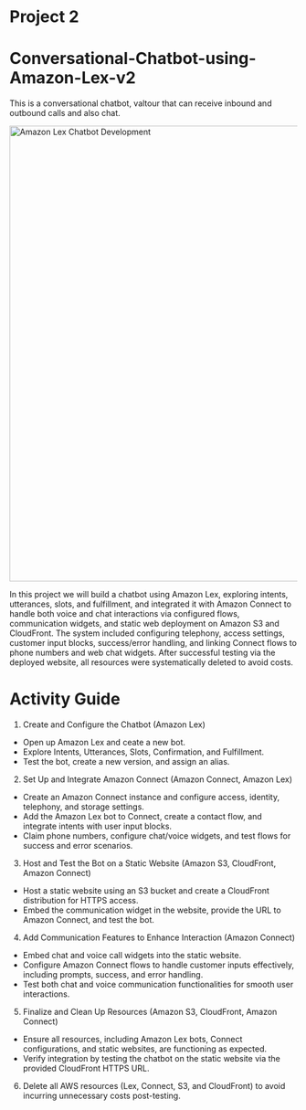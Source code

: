 # Project 2

# Conversational-Chatbot-using-Amazon-Lex-v2

This is a conversational chatbot, valtour that can receive inbound and outbound calls and also chat.



<img width="798" alt="Amazon Lex Chatbot Development" src="https://github.com/user-attachments/assets/5bb9851c-4999-4fb4-acea-f5d9c6dade90" />



In this project we will build a chatbot using Amazon Lex, exploring intents, utterances, slots, and fulfillment, and integrated it with Amazon Connect to handle both voice and chat interactions via configured flows, communication widgets, and static web deployment on Amazon S3 and CloudFront. The system included configuring telephony, access settings, customer input blocks, success/error handling, and linking Connect flows to phone numbers and web chat widgets. After successful testing via the deployed website, all resources were systematically deleted to avoid costs.

# Activity Guide

1. Create and Configure the Chatbot (Amazon Lex)
- Open up Amazon Lex and ceate a new bot.
- Explore Intents, Utterances, Slots, Confirmation, and Fulfillment.
- Test the bot, create a new version, and assign an alias.

2. Set Up and Integrate Amazon Connect (Amazon Connect, Amazon Lex)
- Create an Amazon Connect instance and configure access, identity, telephony, and storage settings.
- Add the Amazon Lex bot to Connect, create a contact flow, and integrate intents with user input blocks.
- Claim phone numbers, configure chat/voice widgets, and test flows for success and error scenarios.

3. Host and Test the Bot on a Static Website (Amazon S3, CloudFront, Amazon Connect)
- Host a static website using an S3 bucket and create a CloudFront distribution for HTTPS access.
- Embed the communication widget in the website, provide the URL to Amazon Connect, and test the bot.

4. Add Communication Features to Enhance Interaction (Amazon Connect)
- Embed chat and voice call widgets into the static website.
- Configure Amazon Connect flows to handle customer inputs effectively, including prompts, success, and error handling.
- Test both chat and voice communication functionalities for smooth user interactions.

5. Finalize and Clean Up Resources (Amazon S3, CloudFront, Amazon Connect)
- Ensure all resources, including Amazon Lex bots, Connect configurations, and static websites, are functioning as expected.
- Verify integration by testing the chatbot on the static website via the provided CloudFront HTTPS URL.

 6. Delete all AWS resources (Lex, Connect, S3, and CloudFront) to avoid incurring unnecessary costs post-testing.
